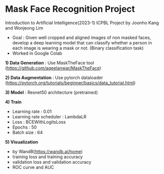 # Mask Face Recognition Project
Introduction to Artificial Intelligence(2023-1)
ICPBL Project by Joonho Kang and Wonjeong Lim

- Goal : Given well cropped and aligned images of non masked faces, develop a deep learning model that can classify whether a person in each image is wearing a mask or not. (Binary classification task)
- Worked in Google Colab
  
**1) Data Generation** : Use MaskTheFace tool (https://github.com/aqeelanwar/MaskTheFace)
    
**2) Data Augmentation** : Use pytorch dataloader (https://pytorch.org/tutorials/beginner/basics/data_tutorial.html)

**3) Model** : Resnet50 architecture (pretrained)

**4) Train**
   - Learning rate : 0.01
   - Learning rate scheduler : LambdaLR
   - Loss : BCEWithLogitsLoss
   - Epochs : 50
   - Batch size : 64

**5) Visualization**
  - by WandB(https://wandb.ai/home)
  - training loss and training accuracy
  - validation loss and validation accuracy
  - ROC curve and AUC
